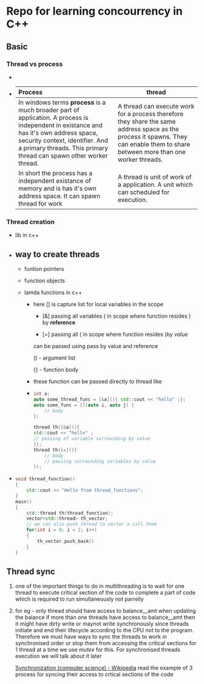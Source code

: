 # Repo for learning concourrency in C++

## Basic

### Thread vs process

- 

- | Process                                                                                                                                                                                                                                           | thread                                                                                                                                                                            |
  |:------------------------------------------------------------------------------------------------------------------------------------------------------------------------------------------------------------------------------------------------- | --------------------------------------------------------------------------------------------------------------------------------------------------------------------------------- |
  | In windows terms **process** is a much broader part of application. A process is independent in existance and has it's own address space, security context, identifier. And a primary threads. This primary thread can spawn other worker thread. | A thread can execute work for a process therefore they share the same address space as the process it spawns. They can enable them to share between more than one worker threads. |
  | In short the process has a independent existance of memory and is has it's own address space. It can spawn thread for work                                                                                                                        | A thread is unit of work of a application. A unit which can scheduled for execution.                                                                                              |

### Thread creation

- <thread> lib in c++

- way to create threads
  -
  
  - funtion pointers
  
  - function objects
  
  - lamda functions in c++
    
    - here [] is capture list for local variables in the scope
      
      - [&] passing all variables ( in scope where function resides ) by **reference**
      
      - [=] passing all ( in scope where function resides )by *value*
      
      can be passed using pass by value and reference
      
      () - argument list
      
      {} - function body
    
    - these function can be passed directly to thread like
    
    - ```cpp
      int a;
      auto some_thread_func = [&a](){ std::cout << "hello" ;};
      auto some_func = [](auto i, auto j) {
          // body
      };
      
      thread th([&a](){ 
      std::cout << "hello" ;
      // passing of variable surrounding by value
      });
      thread th([=](){
          // body
          // passing surrounding variables by value
      });
      ```

- ```cpp
  void thread_function()
  {
      std::cout << "Hello from thread_functions";
  }
  main()
  {
      std::thread th(thread_function);
      vector<std::thread> th_vector;
      // we can also push thread to vector a call them
      for(int i = 0; i < 2; i++)
      {
          th_vector.push_back()
      }
  }
  ```

## Thread sync

1) one of the important things to do in multithreading is to wait for one thread to execute critical section of the code to complete a part of code which is required to run simultaneously not parrelly 

2) for eg -  only thread should have access to balance__amt when updating the balance if more than one threads have access to balance__amt  then it might have dirty write or maynot write synchronously since threads initiate and end their lifecycle according to the CPU not to the program. Therefore we must have ways to sync the threads to work in synchronised order or stop them from accessing the critical sections for 1 thread at a time we use *mutex* for this. For synchronised threads execution we will talk about it later 
   
   [Synchronization (computer science) - Wikipedia](https://en.wikipedia.org/wiki/Synchronization_(computer_science)#Thread_or_process_synchronization)  read the example of 3 process for syncing their access to crtical sections of the code
